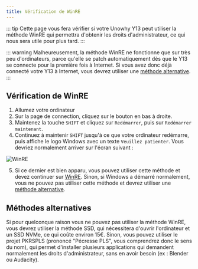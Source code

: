 ```yaml
---
title: Vérification de WinRE
---
```


::: tip
Cette page vous fera vérifier si votre Unowhy Y13 peut utiliser la méthode WinRE qui permettra d'obtenir les droits d'administrateur, ce qui nous sera utile pour plus tard.
:::

::: warning
Malheureusement, la méthode WinRE ne fonctionne que sur très peu d'ordinateurs, parce qu'elle se patch automatiquement dès que le Y13 se connecte pour la première fois à Internet. Si vous avez donc déjà connecté votre Y13 à Internet, vous devrez utiliser une [méthode alternative](/winre-verification.html#methodes-alternatives).
:::

## Vérification de WinRE

1. Allumez votre ordinateur
2. Sur la page de connection, cliquez sur le bouton en bas à droite.
3. Maintenez la touche `SHIFT` et cliquez sur `Redémarrer`, puis sur `Redémarrer maintenant`.
4. Continuez à maintenir `SHIFT` jusqu'à ce que votre ordinateur redémarre, puis affiche le logo Windows avec un texte `Veuillez patienter`. Vous devriez normalement arriver sur l'écran suivant :

![WinRE](/assets/images/winre.png)

5. Si ce dernier est bien apparu, vous pouvez utiliser cette méthode et devez continuer sur [WinRE](/winre.html). Sinon, si Windows a démarré normalement, vous ne pouvez pas utiliser cette méthode et devrez utiliser une [méthode alternative](/winre-verification.html#methodes-alternatives).

## Méthodes alternatives

Si pour quelconque raison vous ne pouvez pas utiliser la méthode WinRE, vous devrez utiliser la méthode SSD, qui nécessitera d'ouvrir l'ordinateur et un SSD NVMe, ce qui coûte environ 15€. Sinon, vous pouvez utiliser le projet PKRSPLS (prononcé "Pécresse PLS", vous comprendrez donc le sens du nom), qui permet d'installer plusieurs applications qui demandent normalement les droits d'administrateur, sans en avoir besoin (ex : Blender ou Audacity).